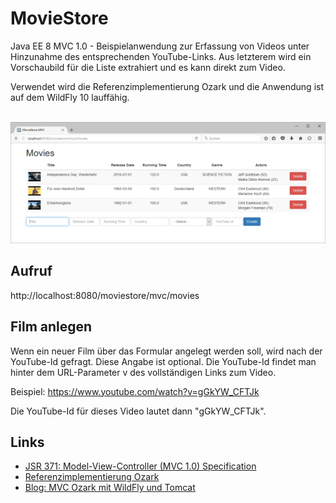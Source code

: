 # MovieStore
Java EE 8 MVC 1.0 - Beispielanwendung zur Erfassung von Videos unter Hinzunahme des entsprechenden YouTube-Links. 
Aus letzterem wird ein Vorschaubild für die Liste extrahiert und es kann direkt zum Video.

Verwendet wird die Referenzimplementierung Ozark und die Anwendung ist auf dem WildFly 10 lauffähig. 

<p align="center"><br/>
  <img src="https://github.com/javaakademie/MovieStore/blob/master/preview.png" border="0">
</p>

## Aufruf ##

http://localhost:8080/moviestore/mvc/movies

## Film anlegen ##

Wenn ein neuer Film über das Formular angelegt werden soll, wird nach der YouTube-Id gefragt. Diese Angabe ist optional.
Die YouTube-Id findet man hinter dem URL-Parameter v des vollständigen Links zum Video.

Beispiel:
https://www.youtube.com/watch?v=gGkYW_CFTJk

Die YouTube-Id für dieses Video lautet dann "gGkYW_CFTJk".


## Links ##

* [JSR 371: Model-View-Controller (MVC 1.0) Specification](https://jcp.org/en/jsr/detail?id=371)
* [Referenzimplementierung Ozark](https://ozark.java.net)
* [Blog: MVC Ozark mit WildFly und Tomcat](http://javaakademie.de/blog/java-ee-8-mvc-ozark-wildfly-tomcat)
